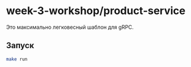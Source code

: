 # week-3-workshop/product-service

Это максимально легковесный шаблон для gRPC.

## Запуск

```sh
make run
```
